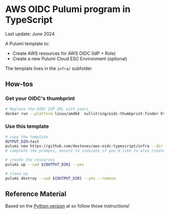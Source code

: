 # AWS OIDC Pulumi program in TypeScript

Last update: June 2024

A Pulumi template to:

- Create AWS resources for AWS OIDC (IdP + Role)
- Create a new Pulumi Cloud ESC Environment (optional)

The template lives in the `infra/` subfolder

## How-tos

### Get your OIDC's thumbprint

```bash
# Replace the OIDC IdP URL with yours
docker run --platform linux/amd64  nullstring/oidc-thumbprint-finder https://api.pulumi.com/oidc
```

### Use this template

```bash
# copy the template
OUTPUT_DIR=test
pulumi new https://github.com/desteves/aws-oidc-typescript/infra --dir ${OUTPUT_DIR}
# complete the prompts, ensure to indicate if you'd like to also create the ESC Environment.

# create the resources
pulumi up --cwd ${OUTPUT_DIR} --yes

# clean up
pulumi destroy --cwd ${OUTPUT_DIR} --yes --remove
```

## Reference Material

Based on the [Python version](https://github.com/pulumi/examples/tree/master/aws-py-oidc-provider-pulumi-cloud#readme) at so follow those instructions!
